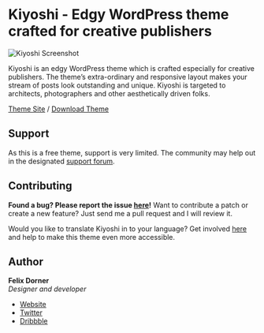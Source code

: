 # Kiyoshi - Edgy WordPress theme crafted for creative publishers

![Kiyoshi Screenshot](screenshot.png)

Kiyoshi is an edgy WordPress theme which is crafted especially for creative publishers. The theme’s extra-ordinary and responsive layout makes your stream of posts look outstanding and unique. Kiyoshi is targeted to architects, photographers and other aesthetically driven folks.

[Theme Site](https://felixdorner.de/kiyoshi) / [Download Theme](https://wordpress.org/themes/kiyoshi/)

## Support

As this is a free theme, support is very limited. The community may help out in the designated [support forum](https://wordpress.org/support/theme/kiyoshi).

## Contributing

**Found a bug? Please report the issue [here](https://github.com/felixdorner/kiyoshi/issues)!** Want to contribute a patch or create a new feature? Just send me a pull request and I will review it.

Would you like to translate Kiyoshi in to your language? Get involved [here](https://translate.wordpress.org/projects/wp-themes/kiyoshi) and help to make this theme even more accessible.

## Author

**Felix Dorner**  
*Designer and developer*

- [Website](https://felixdorner.de)
- [Twitter](https://twitter.com/felixdorner)
- [Dribbble](https://www.dribbble.com/felixdorner)
